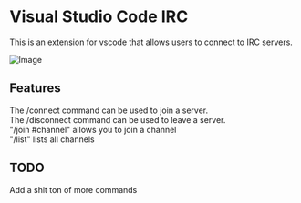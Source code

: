 # Visual Studio Code IRC
This is an extension for vscode that allows users to connect to IRC servers.

![Image](https://i.imgur.com/RBOMA7Q.png)

## Features

The /connect command can be used to join a server.<br />
The /disconnect command can be used to leave a server.<br /> 
"/join #channel" allows you to join a channel<br />
"/list" lists all channels<br />

## TODO
Add a shit ton of more commands

